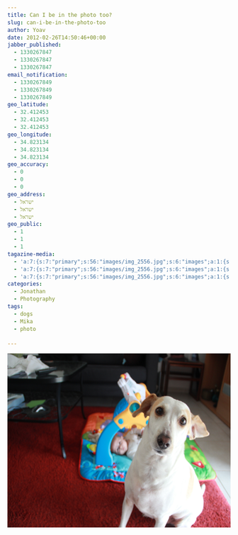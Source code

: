 ```yaml
---
title: Can I be in the photo too?
slug: can-i-be-in-the-photo-too
author: Yoav
date: 2012-02-26T14:50:46+00:00
jabber_published:
  - 1330267847
  - 1330267847
  - 1330267847
email_notification:
  - 1330267849
  - 1330267849
  - 1330267849
geo_latitude:
  - 32.412453
  - 32.412453
  - 32.412453
geo_longitude:
  - 34.823134
  - 34.823134
  - 34.823134
geo_accuracy:
  - 0
  - 0
  - 0
geo_address:
  - ישראל
  - ישראל
  - ישראל
geo_public:
  - 1
  - 1
  - 1
tagazine-media:
  - 'a:7:{s:7:"primary";s:56:"images/img_2556.jpg";s:6:"images";a:1:{s:57:"http://yoavfarhi.files.wordpress.com/2012/02/img_2556.jpg";a:6:{s:8:"file_url";s:56:"images/img_2556.jpg";s:5:"width";s:4:"3456";s:6:"height";s:4:"2304";s:4:"type";s:5:"image";s:4:"area";s:7:"7962624";s:9:"file_path";s:0:"";}}s:6:"videos";a:0:{}s:11:"image_count";s:1:"1";s:6:"author";s:7:"6894686";s:7:"blog_id";s:8:"30234816";s:9:"mod_stamp";s:19:"2012-02-26 14:57:09";}'
  - 'a:7:{s:7:"primary";s:56:"images/img_2556.jpg";s:6:"images";a:1:{s:57:"http://yoavfarhi.files.wordpress.com/2012/02/img_2556.jpg";a:6:{s:8:"file_url";s:56:"images/img_2556.jpg";s:5:"width";s:4:"3456";s:6:"height";s:4:"2304";s:4:"type";s:5:"image";s:4:"area";s:7:"7962624";s:9:"file_path";s:0:"";}}s:6:"videos";a:0:{}s:11:"image_count";s:1:"1";s:6:"author";s:7:"6894686";s:7:"blog_id";s:8:"30234816";s:9:"mod_stamp";s:19:"2012-02-26 14:57:09";}'
  - 'a:7:{s:7:"primary";s:56:"images/img_2556.jpg";s:6:"images";a:1:{s:57:"http://yoavfarhi.files.wordpress.com/2012/02/img_2556.jpg";a:6:{s:8:"file_url";s:56:"images/img_2556.jpg";s:5:"width";s:4:"3456";s:6:"height";s:4:"2304";s:4:"type";s:5:"image";s:4:"area";s:7:"7962624";s:9:"file_path";s:0:"";}}s:6:"videos";a:0:{}s:11:"image_count";s:1:"1";s:6:"author";s:7:"6894686";s:7:"blog_id";s:8:"30234816";s:9:"mod_stamp";s:19:"2012-02-26 14:57:09";}'
categories:
  - Jonathan
  - Photography
tags:
  - dogs
  - Mika
  - photo

---
```

[<img loading="lazy" decoding="async" src="images/img_2556.jpg" alt="" title="IMG_2556" width="590" height="393" class="aligncenter size-full wp-image-1009" />][1]

 [1]: images/img_2556.jpg